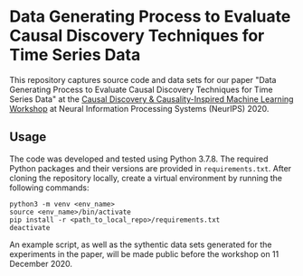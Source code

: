 # Data Generating Process to Evaluate Causal Discovery Techniques for Time Series Data
This repository captures source code and data sets for our paper "Data Generating Process to Evaluate Causal Discovery Techniques for Time Series Data" at the [Causal Discovery &amp; Causality-Inspired Machine Learning Workshop](https://www.cmu.edu/dietrich/causality/neurips20ws/) at Neural Information Processing Systems (NeurIPS) 2020.

## Usage

The code was developed and tested using Python 3.7.8. The required Python packages and their versions are provided in `requirements.txt`. After cloning the repository locally, create a virtual environment by running the following commands:
```
python3 -m venv <env_name>
source <env_name>/bin/activate
pip install -r <path_to_local_repo>/requirements.txt
deactivate
```

An example script, as well as the sythentic data sets generated for the experiments in the paper, will be made public before the workshop on 11 December 2020.
